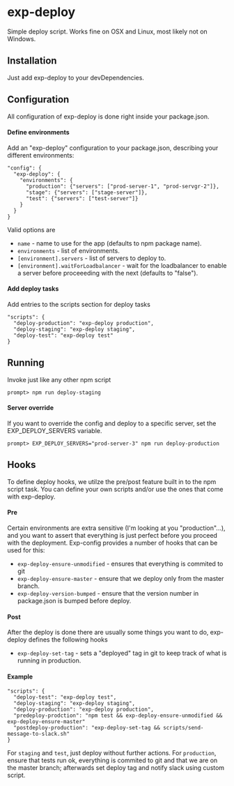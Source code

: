 # exp-deploy

Simple deploy script. Works fine on OSX and Linux, most likely not on Windows.

## Installation

Just add exp-deploy to your devDependencies.

## Configuration

All configuration of exp-deploy is done right inside your package.json.

#### Define environments
Add an "exp-deploy" configuration to your package.json, describing your different environments:

```
"config": {
  "exp-deploy": {
    "environments": {
      "production": {"servers": ["prod-server-1", "prod-servgr-2"]},
      "stage": {"servers": ["stage-server"]},
      "test": {"servers": ["test-server"]}
    }
  }
}
```

Valid options are

* ``name`` - name to use for the app (defaults to npm package name).
* ``environments`` - list of environments.
* ``[environment].servers`` - list of servers to deploy to.
* ``[environment].waitForLoadbalancer`` - wait for the loadbalancer to enable a server before proceeeding with the next (defaults to "false").

#### Add deploy tasks

Add entries to the scripts section for deploy tasks

```
"scripts": {
  "deploy-production": "exp-deploy production",
  "deploy-staging": "exp-deploy staging",
  "deploy-test": "exp-deploy test"
}
```

## Running

Invoke just like any other npm script

```
prompt> npm run deploy-staging
```

#### Server override

If you want to override the config and deploy to a specific server, set the EXP_DEPLOY_SERVERS variable.

```
prompt> EXP_DEPLOY_SERVERS="prod-server-3" npm run deploy-production
```

## Hooks

To define deploy hooks, we utilze the pre/post feature built in to the npm script task. You can define your own scripts and/or use the ones that come with exp-deploy. 

#### Pre
Certain environments are extra sensitive (I'm looking at you "production"...), and you want to assert that everything is just perfect before you proceed with the deployment. Exp-config provides a number of hooks that can be used for this:

* ``exp-deploy-ensure-unmodified`` - ensures that everything is commited to git
* ``exp-deploy-ensure-master`` - ensure that we deploy only from the master branch.
* ``exp-deploy-version-bumped`` - ensure that the version number in package.json is bumped before deploy.

#### Post

After the deploy is done there are usually some things you want to do, exp-deploy defines the following hooks

* ``exp-deploy-set-tag`` - sets a "deployed" tag in git to keep track of what is running in production.

#### Example

```
"scripts": {
  "deploy-test": "exp-deploy test",
  "deploy-staging": "exp-deploy staging",
  "deploy-production": "exp-deploy production",
  "predeploy-prodction": "npm test && exp-deploy-ensure-unmodified && exp-deploy-ensure-master"
  "postdeploy-production": "exp-deploy-set-tag && scripts/send-message-to-slack.sh"
}
```


For ``staging`` and ``test``, just deploy without further actions. For ``production``, ensure that tests run ok, everything is commited to git and that we are on the master branch; afterwards set deploy tag and notify slack using custom script.
